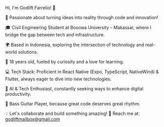 Hi, I'm Godlift Farrelio! 👋

🚀 Passionate about turning ideas into reality through code and innovation!

🎓 Civil Engineering Student at Bosowa University – Makassar, where I bridge the gap between tech and infrastructure.

🌍 Based in Indonesia, exploring the intersection of technology and real-world solutions.

🎂 18 years old, fueled by curiosity and a love for learning.

💻 Tech Stack: Proficient in React Native (Expo, TypeScript, NativeWind) & Flutter, always eager to dive into new technologies.

🤖 AI & Tech Enthusiast, constantly seeking ways to enhance digital productivity.

🎸 Bass Guitar Player, because great code deserves great rhythm.

💡 Let's collaborate and build something amazing!
📩 Reach me at: godliftmailbox@gmail.com

